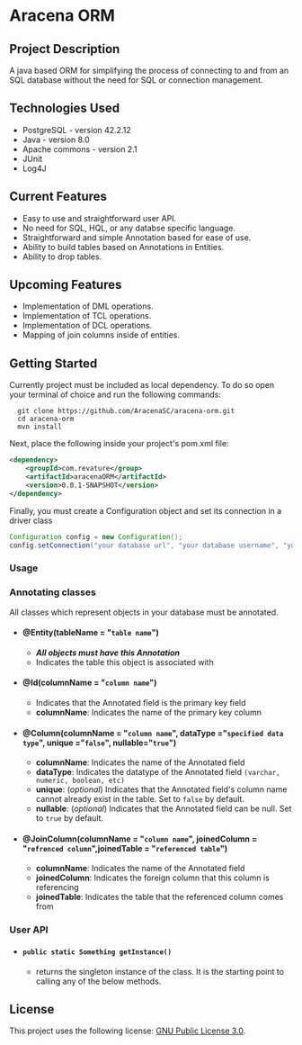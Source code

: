 # Aracena ORM

## Project Description
A java based ORM for simplifying the process of connecting to and from an SQL database without the need for SQL or connection management.

## Technologies Used
* PostgreSQL - version 42.2.12  
* Java - version 8.0  
* Apache commons - version 2.1  
* JUnit
* Log4J

## Current Features  
* Easy to use and straightforward user API.
* No need for SQL, HQL, or any databse specific language.
* Straightforward and simple Annotation based for ease of use.
* Ability to build tables based on Annotations in Entities.
* Ability to drop tables.

## Upcoming Features
* Implementation of DML operations.
* Implementation of TCL operations.
* Implementation of DCL operations.
* Mapping of join columns inside of entities. 

## Getting Started
Currently project must be included as local dependency. To do so open your terminal of choice and run the following commands:
```shell
  git clone https://github.com/AracenaSC/aracena-orm.git
  cd aracena-orm
  mvn install
```
Next, place the following inside your project's pom.xml file:
```XML
<dependency>
	<groupId>com.revature</group>
	<artifactId>aracenaORM</artifactId>
	<version>0.0.1-SNAPSHOT</version>
</dependency>
```

Finally, you must create a Configuration object and set its connection in a driver class
```java
Configuration config = new Configuration();
config.setConnection("your database url", "your database username", "your database password");
```
### Usage  
  ### Annotating classes  
  All classes which represent objects in your database must be annotated.
   - #### @Entity(tableName = "`table name`")
      - ***All objects must have this Annotation***
      - Indicates the table this object is associated with
   - #### @Id(columnName = "`column name`")
      - Indicates that the Annotated field is the primary key field
      - **columnName**: Indicates the name of the primary key column
   - #### @Column(columnName = "`column name`", dataType ="`specified data type`", unique ="`false`", nullable="`true`")  
      - **columnName**: Indicates the name of the Annotated field
      - **dataType**: Indicates the datatype of the Annotated field `(varchar, numeric, boolean, etc)`
      - **unique**: (*optional*) Indicates that the Annotated field's column name cannot already exist in the table. Set to `false` by default.
      - **nullable**: (*optional*) Indicates that the Annotated field can be null. Set to `true` by default.
   - #### @JoinColumn(columnName = "`column name`", joinedColumn = "`refrenced column`",joinedTable = "`referenced table`")
      - **columnName**: Indicates the name of the Annotated field
      - **joinedColumn**: Indicates the foreign column that this column is referencing
      - **joinedTable**: Indicates the table that the referenced column comes from
      

### User API  

  - #### `public static Something getInstance()`  
     - returns the singleton instance of the class. It is the starting point to calling any of the below methods.  
  
## License

This project uses the following license: [GNU Public License 3.0](https://www.gnu.org/licenses/gpl-3.0.en.html).
